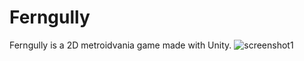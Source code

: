 # Ferngully
Ferngully is a 2D metroidvania game made with Unity.
![screenshot1](https://user-images.githubusercontent.com/5670472/42382884-401af9b6-813e-11e8-9718-2b9e473ada9e.png)
